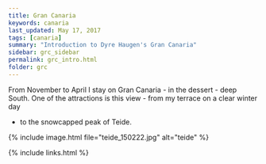 ```yaml
---
title: Gran Canaria
keywords: canaria
last_updated: May 17, 2017
tags: [canaria]
summary: "Introduction to Dyre Haugen's Gran Canaria"
sidebar: grc_sidebar
permalink: grc_intro.html
folder: grc
---
```


From November to April I stay on Gran Canaria -
in the dessert - deep South.
One of the attractions is this view - from my terrace on a clear winter day
- to the snowcapped peak of Teide.

{% include image.html file="teide_150222.jpg" alt="teide"  %}

{% include links.html %}

